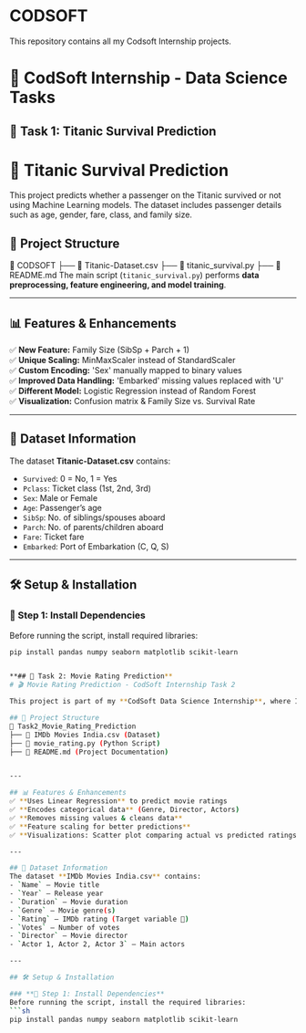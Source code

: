 # CODSOFT
This repository contains all my Codsoft Internship projects.
# 🚀 CodSoft Internship - Data Science Tasks


## 📌 Task 1: Titanic Survival Prediction  

# 🚢 Titanic Survival Prediction

This project predicts whether a passenger on the Titanic survived or not using Machine Learning models. The dataset includes passenger details such as age, gender, fare, class, and family size.

## 📂 Project Structure
📁 CODSOFT
├── 📄 Titanic-Dataset.csv
├── 📄 titanic_survival.py
├── 📄 README.md
The main script (`titanic_survival.py`) performs **data preprocessing, feature engineering, and model training**.

---

## 📊 Features & Enhancements
✅ **New Feature:** Family Size (SibSp + Parch + 1)  
✅ **Unique Scaling:** MinMaxScaler instead of StandardScaler  
✅ **Custom Encoding:** 'Sex' manually mapped to binary values  
✅ **Improved Data Handling:** 'Embarked' missing values replaced with 'U'  
✅ **Different Model:** Logistic Regression instead of Random Forest  
✅ **Visualization:** Confusion matrix & Family Size vs. Survival Rate  

---

## 📂 Dataset Information
The dataset **Titanic-Dataset.csv** contains:  
- `Survived`: 0 = No, 1 = Yes  
- `Pclass`: Ticket class (1st, 2nd, 3rd)  
- `Sex`: Male or Female  
- `Age`: Passenger’s age  
- `SibSp`: No. of siblings/spouses aboard  
- `Parch`: No. of parents/children aboard  
- `Fare`: Ticket fare  
- `Embarked`: Port of Embarkation (C, Q, S)  

---

## 🛠 Setup & Installation

### **🔹 Step 1: Install Dependencies**
Before running the script, install required libraries:  
```sh
pip install pandas numpy seaborn matplotlib scikit-learn


**## 📌 Task 2: Movie Rating Prediction**
# 🎬 Movie Rating Prediction - CodSoft Internship Task 2

This project is part of my **CodSoft Data Science Internship**, where I built a Machine Learning model to **predict IMDb movie ratings** based on factors like **genre, director, and actors.**  

## 📂 Project Structure
📁 Task2_Movie_Rating_Prediction
├── 📄 IMDb Movies India.csv (Dataset)
├── 📄 movie_rating.py (Python Script)
├── 📄 README.md (Project Documentation)


---

## 📊 Features & Enhancements  
✅ **Uses Linear Regression** to predict movie ratings  
✅ **Encodes categorical data** (Genre, Director, Actors)  
✅ **Removes missing values & cleans data**  
✅ **Feature scaling for better predictions**  
✅ **Visualizations: Scatter plot comparing actual vs predicted ratings**  

---

## 📂 Dataset Information  
The dataset **IMDb Movies India.csv** contains:  
- `Name` – Movie title  
- `Year` – Release year  
- `Duration` – Movie duration  
- `Genre` – Movie genre(s)  
- `Rating` – IMDb rating (Target variable 🎯)  
- `Votes` – Number of votes  
- `Director` – Movie director  
- `Actor 1, Actor 2, Actor 3` – Main actors  

---

## 🛠 Setup & Installation  

### **🔹 Step 1: Install Dependencies**  
Before running the script, install the required libraries:  
```sh
pip install pandas numpy seaborn matplotlib scikit-learn





